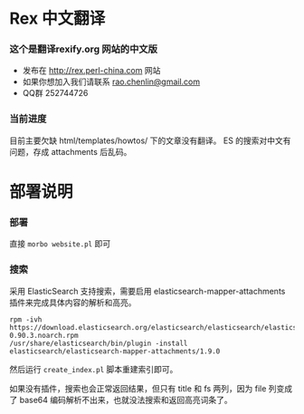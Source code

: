 Rex 中文翻译
==============

### 这个是翻译rexify.org 网站的中文版

*   发布在 <http://rex.perl-china.com> 网站
*   如果你想加入我们请联系 <rao.chenlin@gmail.com>
*   QQ群 252744726

### 当前进度

目前主要欠缺 html/templates/howtos/ 下的文章没有翻译。
ES 的搜索对中文有问题，存成 attachments 后乱码。


部署说明
==============

### 部署

直接 `morbo website.pl` 即可

### 搜索

采用 ElasticSearch 支持搜索，需要启用 elasticsearch-mapper-attachments 插件来完成具体内容的解析和高亮。

    rpm -ivh https://download.elasticsearch.org/elasticsearch/elasticsearch/elasticsearch-0.90.3.noarch.rpm
    /usr/share/elasticsearch/bin/plugin -install elasticsearch/elasticsearch-mapper-attachments/1.9.0

然后运行 `create_index.pl` 脚本重建索引即可。

如果没有插件，搜索也会正常返回结果，但只有 title 和 fs 两列，因为 file 列变成了 base64 编码解析不出来，也就没法搜索和返回高亮词条了。
